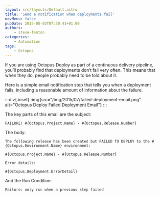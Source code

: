 ```yaml
---
layout: src/layouts/Default.astro
title: 'Send a notification when deployments fail'
navMenu: false
pubDate: 2015-08-03T07:30:41+01:00
authors:
    - steve-fenton
categories:
    - Automation
tags:
    - Octopus
---
```


If you are using Octopus Deploy as part of a continuous delivery pipeline, you’ll probably find that deployments don’t fail very often. This means that when they do, people probably need to be told about it.

Here is a simple email notification step that tells you when a deployment fails, including a reasonable amount of information about the failure.

:::div{.inset}
:img{src="/img/2015/07/failed-deployment-email.png" alt="Octopus Deploy Failed Deployment Email"}
:::

The key parts of this email are the subject:

```
FAILURE! #{Octopus.Project.Name} - #{Octopus.Release.Number}
```

The body:

```
The following release has been created but FAILED TO DEPLOY to the #{Octopus.Environment.Name} environment:

#{Octopus.Project.Name} - #{Octopus.Release.Number}

Error details:

#{Octopus.Deployment.ErrorDetail}
```

And the Run Condition:

```
Failure: only run when a previous step failed
```
